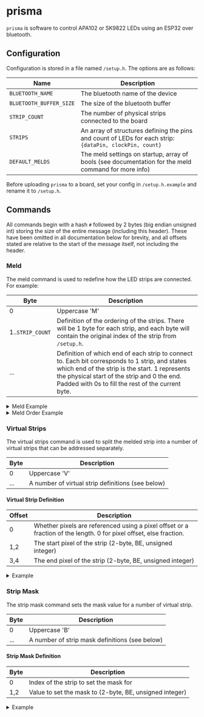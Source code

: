 # prisma

`prisma` is software to control APA102 or SK9822 LEDs using an ESP32 over bluetooth.

## Configuration
Configuration is stored in a file named `/setup.h`. The options are as follows:

| Name                    | Description                                                                                             |
| ----------------------- | ------------------------------------------------------------------------------------------------------- |
| `BLUETOOTH_NAME`        | The bluetooth name of the device                                                                        |
| `BLUETOOTH_BUFFER_SIZE` | The size of the bluetooth buffer                                                                        |
| `STRIP_COUNT`           | The number of physical strips connected to the board                                                    |
| `STRIPS`                | An array of structures defining the pins and count of LEDs for each strip: `{dataPin, clockPin, count}` |
| `DEFAULT_MELDS`         | The meld settings on startup, array of bools (see documentation for the meld command for more info)     |

Before uploading `prisma` to a board, set your config in `/setup.h.example` and rename it to `/setup.h`.

## Commands

All commands begin with a hash `#` followed by 2 bytes (big endian unsigned int) storing the size of the entire message (including this header). These have been omitted in all documentation below for brevity, and all offsets stated are relative to the start of the message itself, not including the header. 

### Meld
The meld command is used to redefine how the LED strips are connected. For example:

| Byte             | Description                                                                                                                                                                                                                                            |
| ---------------- | ------------------------------------------------------------------------------------------------------------------------------------------------------------------------------------------------------------------------------------------------------ |
| 0                | Uppercase 'M'                                                                                                                                                                                                                                          |
| 1..`STRIP_COUNT` | Definition of the ordering of the strips. There will be 1 byte for each strip, and each byte will contain the original index of the strip from `/setup.h`.                                                                                             |
| ...              | Definition of which end of each strip to connect to. Each bit corresponds to 1 strip, and states which end of the strip is the start. 1 represents the physical start of the strip and 0 the end. Padded with 0s to fill the rest of the current byte. |


<details>
<summary>Meld Example</summary>

---

`01001101 || 00000000 || 00000001 || 000000002 || 10100000`

Assuming this is a board with 3 strips connected, this command will set the lights up like so:
    - The ordering is unchanged, then
    - Starts at the physical start of the first strip
    - First strip connects to physical end of the second
    - Second strip connects to physical start of the third

---

</details>

<details>
<summary>Meld Order Example</summary>

---

`01001101 || 00000000 || 00000002 || 000000001 || 10100000`

In this example, the order of the second and third strips have been swapped, so that the first strip connects to the second and the second to the third. So, in full:
    - Start at the physical start of the first strip
    - First strip connects to the physical end of the third
    - Third strip connects to physical start of the second.

---

</details>

### Virtual Strips
The virtual strips command is used to split the melded strip into a number of virtual strips that can be addressed separately.

| Byte | Description                                       |
| ---- | ------------------------------------------------- |
| 0    | Uppercase 'V'                                     |
| ...  | A number of virtual strip definitions (see below) |

#### Virtual Strip Definition
| Offset | Description                                                                                                        |
| ------ | ------------------------------------------------------------------------------------------------------------------ |
| 0      | Whether pixels are referenced using a pixel offset or a fraction of the length. 0 for pixel offset, else fraction. |
| 1,2    | The start pixel of the strip (2-byte, BE, unsigned integer)                                                        |
| 3,4    | The end pixel of the strip (2-byte, BE, unsigned integer)                                                          |

<details>
<summary>Example</summary>

---

`01010110 || 00000000 || 00000000 00000000 || 00000000 00110010 || 00000001 || 01100100 00000000 || 00000001 00101100`

In decimal,

`'V' 0 0 50 1 300 51`

This strip has 300 pixels, divided into 2 strips, where one strip starts at 0 and ends at 50, and the other starts at 300 and ends at 51.
The first strip is accessed using the absolute absolute pixel index and the second is accessed using a fraction.

---

</details>

### Strip Mask
The strip mask command sets the mask value for a number of virtual strip.

| Byte | Description                                    |
| ---- | ---------------------------------------------- |
| 0    | Uppercase 'B'                                  |
| ...  | A number of strip mask definitions (see below) |

#### Strip Mask Definition

| Byte | Description                                             |
| ---- | ------------------------------------------------------- |
| 0    | Index of the strip to set the mask for                  |
| 1,2  | Value to set the mask to (2-byte, BE, unsigned integer) |

<details>
<summary>Example</summary>

---

`01000010 || 00000000 || 00100000 00111100 || 00000001 || 00000000 00000100`

`'B' 0 8252 1 4`

This message sets the mask for two strips. The first is set to a value of 8252 (assuming this strip has `isFractional` set, this is equivalent to 0.126...). The second strip has a mask of 4.

---

</details>